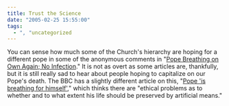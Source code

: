 ```yaml
---
title: Trust the Science
date: "2005-02-25 15:55:00"
tags:
  - ", "uncategorized
---
```

You can sense how much some of the Church's hierarchy are hoping
for a different pope in some of the anonymous comments in "<a href="http://apnews.myway.com/article/20050225/D88FHNMO0.html">Pope
Breathing on Own Again; No Infection</a>."  It is not as
overt as some articles are, thankfully, but it is still
really sad to hear about people hoping to capitalize on our
Pope's death.  The BBC has a slightly different article on this,
"<a href="http://news.bbc.co.uk/2/hi/europe/4296537.stm">Pope 'is
breathing for himself'</a>," which thinks there are "ethical problems
as to whether and to what extent his life should be preserved by
artificial means."

